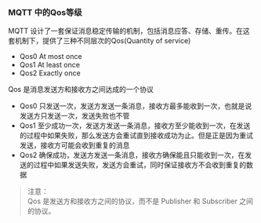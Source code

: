 ### MQTT 中的Qos等级
MQTT 设计了一套保证消息稳定传输的机制，包括消息应答、存储、重传。在这套机制下，提供了三种不同层次的Qos(Quantity of service)
- Qos0 At most once
- Qos1 At least once
- Qos2 Exactly once

Qos 是消息发送方和接收方之间达成的一个协议
- Qos0 只发送一次，发送方发送一条消息，接收方最多能收到一次，也就是说发送方只发送一次，发送失败也不管
- Qos1 至少成功一次，发送方发送一条消息，接收方至少能收到一次，在发送的过程中如果失败，那么发送方会重试直到接收成功为止。但是正是因为重试发送，接收方可能会收到重复的消息
- Qos2 确保成功，发送方发送一条消息，接收方确保能且只能收到一次，在发送的过程中如果发送失败，发送方会重试，同时保证接收方不会收到重复的数据

>注意：  
 Qos 是发送方和接收方之间的协议，而不是 Publisher 和 Subscriber 之间的协议。 
####  